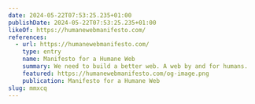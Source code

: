```yaml
---
date: 2024-05-22T07:53:25.235+01:00
publishDate: 2024-05-22T07:53:25.235+01:00
likeOf: https://humanewebmanifesto.com/
references:
  - url: https://humanewebmanifesto.com/
    type: entry
    name: Manifesto for a Humane Web
    summary: We need to build a better web. A web by and for humans.
    featured: https://humanewebmanifesto.com/og-image.png
    publication: Manifesto for a Humane Web
slug: mmxcq
---
```

